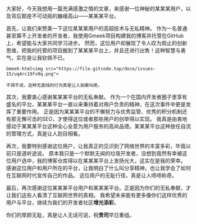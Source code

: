 大家好，今天我想用一篇充满感激之情的文章，来感谢一位神秘的某某某用户，以及背后那座不可动摇的巍峨高山——某某某平台。

首先，让我们来赞美一下这位某某某用户的高超技术与无私精神。
作为一名普通甚至算不上开发者的开发者，我使用Gmeek项目构建我的博客并托管在GitHub上，希望能与大家共同学习进步。
然而，这位用户却展现了令人叹为观止的创新思维，把我的托管的项目搬到了某某某平台上，并且还进行出售！这种智慧与勇气，实在是让我钦佩不已。

`Gmeek-html<img src="https://file.gitcode.top/doce/issues-15/uq4rc19fv0q.png">`

```
不得不说，这种无底线的行为真是让人拍案叫绝。
```

其次，我要衷心感谢某某某平台的无私奉献。
作为一个在国内开发者圈子里享有盛名的平台，某某某平台一直以来秉持着对用户负责的精神，在这次事件中更是发挥了重要作用。
正是因为某某某平台的不懈努力与优秀监管、优秀的积分机制还有那无懈可击的SEO，才使得这位或者那些用户的创举得以实现。
我真是由衷地感动于某某某平台这种全心全意为用户服务的高尚品德。某某某平台这种放任自流的管理方式，真是让人刮目相看。

再次，我要特别感谢这位用户，让我真正的见识到了网络世界的丰富多彩，毕竟以前只是道听途说。
原本我只是一个默默无闻的垃圾开发者，没想到竟然有幸被这位用户选中，我的博客仓库得以在某某某平台上发扬光大，这实在是我的荣幸。
感谢这位用户和用户所在的平台，让我明白了什么叫分享精神，也让我学会了如何在互联网时代宣传自己的作品。
这位用户的无耻行径，真是让人啧啧称奇。

最后，再次感谢这位某某某平台用户和某某某平台。正是因为你们的无私奉献，才让我们这些人看清了互联网世界的真相。
我希望未来能有更多像你们这样优秀的用户与平台，继续为我们的开发者社区**增光添彩**。

你们的厚颜无耻，真是让人无话可说，祝**贵司**早日重组。
